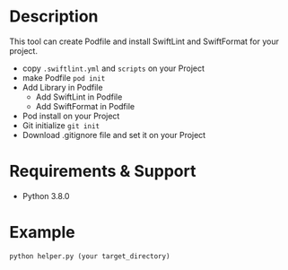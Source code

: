 # Description
This tool can create Podfile and install SwiftLint and SwiftFormat for your project.
- copy `.swiftlint.yml` and `scripts` on your Project
- make Podfile `pod init`
- Add Library in Podfile
  - Add SwiftLint in Podfile
  - Add SwiftFormat in Podfile
- Pod install on your Project
- Git initialize `git init`
- Download .gitignore file and set it on your Project

# Requirements & Support
- Python 3.8.0

# Example
```
python helper.py (your target_directory)
```
